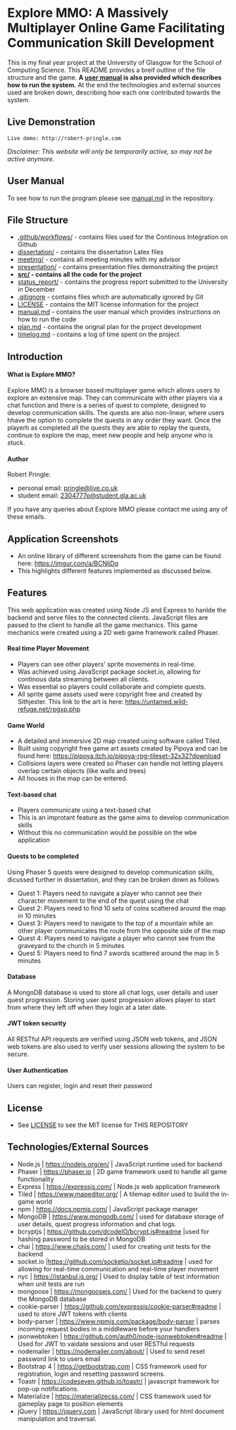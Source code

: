 # Explore MMO: A Massively Multiplayer Online Game Facilitating Communication Skill Development

This is my final year project at the University of Glasgow for the School of Computing Science.
This README provides a breif outline of the file structure and the game.
**A [user manual](manual.md) is also provided which describes how to run the system.**
At the end the technologies and external sources used are broken down, describing how each one contributed towards the system.

## Live Demonstration

```
Live demo: http://robert-pringle.com
```
*Disclaimer: This website will only be temporarily active, so may not be active anymore.*

## User Manual

To see how to run the program please see [manual.md](manual.md) in the repository.

## File Structure
* [.github/workflows/](.github/workflows) - contains files used for the Continous Integration on Github
*  [dissertation/](dissertation) - contains the dissertation Latex files
*  [meeting/](meeting) - contains all meeting minutes with my advisor
*  [presentation/](presentation) - contains presentation files demonstraiting the project
*  **[src/](src) - contains all the code for the project**
*  [status_report/](status_report) - contains the progress report submitted to the University in December
*  [.gitignore](.gitignore) - contains files which are automatically ignored by Git
*  [LICENSE](LICENSE) - contains the MIT license information for the project
*  [manual.md](manual.md) - contains the user manual which provides instructions on how to run the code
*  [plan.md](plan.md) - contains the orignal plan for the project development
*  [timelog.md](timelog.md) - contains a log of time spent on the project

## Introduction

#### What is Explore MMO?

Explore MMO is a browser based multiplayer game which allows users to explore an extensive map. They can communicate with other players via a chat function and there is a series of quest to complete, designed to develop communication skills. The quests are also non-linear, where users hhave the option to complete the quests in any order they want. Once the playerh as completed all the quests they are able to replay the quests, continue to explore the map, meet new people and help anyone who is stuck.

#### Author

Robert Pringle:
  - personal email: pringle@live.co.uk
  - student email: 2304777p@student.gla.ac.uk

If you have any queries about Explore MMO please contact me using any of these emails.

## Application Screenshots

* An online library of different screenshots from the game can be found here: https://imgur.com/a/BCNljDq
* This highlights different features implemented as discussed below.

## Features

This web application was created using Node JS and Express to hanlde the backend and serve files to the connected clients. JavaScript files are passed to the client to handle all the game mechanics. This game mechanics were created using a 2D web game framework called Phaser.

#### Real time Player Movement

* Players can see other players' sprite movements in real-time.
* Was achieved using JavaScript package socket.io, allowing for continous data streaming between all clients.
* Was essential so players could collaborate and complete quests.
* All sprite game assets used were copyright free and created by Sithjester. This link to the art is here: https://untamed.wild-refuge.net/rpgxp.php

#### Game World

* A detailed and immersive 2D map created using software called Tiled.
* Built using copyright free game art assets created by Pipoya and can be found here: https://pipoya.itch.io/pipoya-rpg-tileset-32x32?download
* Collisions layers were created so Phaser can handle not letting players overlap certain objects (like walls and trees)
* All houses in the map can be entered.

#### Text-based chat

* Players communicate using a text-based chat
* This is an improtant feature as the game aims to develop communication skills
* Without this no communication would be possible on the wbe application

#### Quests to be completed
Using Phaser 5 quests were designed to develop communication skills, dicussed further in dissertation, and they can be broken down as follows

- Quest 1: Players need to navigate a player who cannot see their character movement to the end of the quest using the chat
- Quest 2: Players need to find 10 sets of coins scattered around the map in 10 minutes
- Quest 3: Players need to navigate to the top of a mountain while an other player communicates the route from the opposite side of the map
- Quest 4: Players need to navigate a player who cannot see from the graveyard to the church in 5 minutes
- Quest 5: Players need to find 7 swords scattered around the map in 5 minutes

#### Database

A MongoDB database is used to store all chat logs, user details and user quest progression. Storing user quest progression allows player to start from where they left off when they login at a later date. 

#### JWT token security

All RESTful API requests are verified using JSON web tokens, and JSON web tokens are also used to verify user sessions allowing the system to be secure.

#### User Authentication
Users can register, login and reset their password

## License
* See [LICENSE](LICENSE) to see the MIT license for THIS REPOSITORY

## Technologies/External Sources

* Node.js | https://nodejs.org/en/ | JavaScript runtime used for backend
* Phaser | https://phaser.io | 2D game framework used to handle all game functionality
* Express | https://expressjs.com/ | Node.js web application framework
* Tiled | https://www.mapeditor.org/ | A tilemap editor used to build the in-game world
* npm | https://docs.npmjs.com/ | JavaScript package manager
* MongoDB | https://www.mongodb.com/ | used for database storage of user details, quest progress information and chat logs.
* bcryptjs | https://github.com/dcodeIO/bcrypt.js#readme |used for hashing password to be stored in MongoDB
* chai | https://www.chaijs.com/ | used for creating unit tests for the backend
* socket.io |https://github.com/socketio/socket.io#readme | used for allowing for real-time communication and real-time player movement
* nyc | https://istanbul.js.org/ | Used to display table of test information when unit tests are run
* mongoose | https://mongoosejs.com/ | Used for the backend to query the MongoDB database
* cookie-parser | https://github.com/expressjs/cookie-parser#readme | used to store JWT tokens with clients
* body-parser | https://www.npmjs.com/package/body-parser | parses incoming request bodies in a middleware before your handlers 
* jsonwebtoken | https://github.com/auth0/node-jsonwebtoken#readme | Used for JWT to vaidate sessions and user RESTful requests
* nodemailer | https://nodemailer.com/about/ | Used to send reset password link to users email
* Bootstrap 4 | https://getbootstrap.com | CSS framework used for registration, login and resetting password screens.
* Toastr | https://codeseven.github.io/toastr/ | javascript framework for pop-up notifications.
* Materialize | https://materializecss.com/ | CSS framework used for gameplay page to position elements
* jQuery | https://jquery.com |  JavaScript library used for html document manipulation and traversal.
